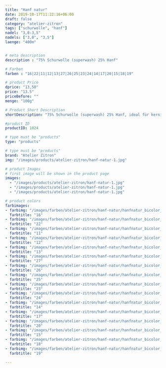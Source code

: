 ```yaml
---
title: "Hanf natur"
date: 2019-10-17T11:22:16+06:00
draft: false
category: "atelier-zitron"
tags: ["schurwolle", "hanf"]	
nadel: "3,0-3,5" 
nadels: ["3,0", "3,5"] 
laenge: "400m"	


# meta description
description : "75% Schurwolle (superwash) 25% Hanf"

# Farben
farben : "16|22|11|12|13|27|26|25|23|24|14|17|20|15|18|19"

# product Price
dprice: "13,50"
price: "13.5"
priceBefore: ""
menge: "100g"

# Product Short Description
shortDescription: "75% Schurwolle (superwash) 25% Hanf, ideal für kernige Pullover"

#product ID
productID: 1024

# type must be "products"
type: "products"

# type must be "products"
brand: "Atelier Zitron"
img: "/images/products/atelier-zitron/hanf-natur-1.jpg"   

# product Images
# first image will be shown in the product page
images:
  - "/images/products/atelier-zitron/hanf-natur-1.jpg"
  - "/images/products/atelier-zitron/hanf-natur-1.jpg"
  - "/images/products/atelier-zitron/hanf-natur-1.jpg"

# product colors
farbimages:  
- farbimg: "/images/farben/atelier-zitron/hanf-natur/hanfnatur_bicolor_7639_16_1.jpg"	
  farbtitle: "16"
- farbimg: "/images/farben/atelier-zitron/hanf-natur/hanfnatur_bicolor_7644_22_1.jpg"	
  farbtitle: "22"
- farbimg: "/images/farben/atelier-zitron/hanf-natur/hanfnatur_bicolor_7648_11_1.jpg"	
  farbtitle: "11"
- farbimg: "/images/farben/atelier-zitron/hanf-natur/hanfnatur_bicolor_7651_12_1.jpg"	
  farbtitle: "12"
- farbimg: "/images/farben/atelier-zitron/hanf-natur/hanfnatur_bicolor_7654_13_1.jpg"	
  farbtitle: "13"
- farbimg: "/images/farben/atelier-zitron/hanf-natur/hanfnatur_bicolor_7660_27_1.jpg"	
  farbtitle: "27"
- farbimg: "/images/farben/atelier-zitron/hanf-natur/hanfnatur_bicolor_7663_26_1.jpg"	
  farbtitle: "26"
- farbimg: "/images/farben/atelier-zitron/hanf-natur/hanfnatur_bicolor_7666_25_1.jpg"	
  farbtitle: "25"
- farbimg: "/images/farben/atelier-zitron/hanf-natur/hanfnatur_bicolor_7669_23_1.jpg"	
  farbtitle: "23"
- farbimg: "/images/farben/atelier-zitron/hanf-natur/hanfnatur_bicolor_7672_24_1.jpg"	
  farbtitle: "24"
- farbimg: "/images/farben/atelier-zitron/hanf-natur/hanfnatur_bicolor_7675_14_1.jpg"	
  farbtitle: "14"
- farbimg: "/images/farben/atelier-zitron/hanf-natur/hanfnatur_bicolor_7678_17_1.jpg"	
  farbtitle: "17"
- farbimg: "/images/farben/atelier-zitron/hanf-natur/hanfnatur_bicolor_7681_20_1.jpg"	
  farbtitle: "20"
- farbimg: "/images/farben/atelier-zitron/hanf-natur/hanfnatur_bicolor_7684_15_1.jpg"	
  farbtitle: "15"
- farbimg: "/images/farben/atelier-zitron/hanf-natur/hanfnatur_bicolor_7687_18_1.jpg"	
  farbtitle: "18"
- farbimg: "/images/farben/atelier-zitron/hanf-natur/hanfnatur_bicolor_7691_19_1.jpg"	
  farbtitle: "19"

---
```



